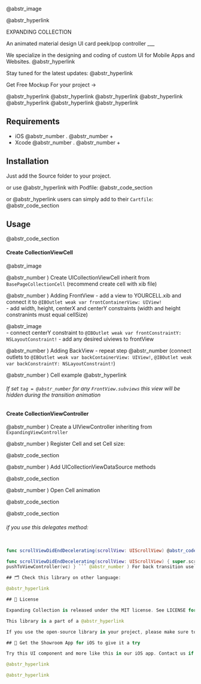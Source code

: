 @abstr_image 

@abstr_hyperlink 

EXPANDING COLLECTION

An animated material design UI card peek/pop controller ___ 

We specialize in the designing and coding of custom UI for Mobile Apps and Websites. @abstr_hyperlink 

Stay tuned for the latest updates: @abstr_hyperlink 

Get Free Mockup For your project →

@abstr_hyperlink @abstr_hyperlink @abstr_hyperlink @abstr_hyperlink @abstr_hyperlink @abstr_hyperlink @abstr_hyperlink 

## Requirements

  * iOS @abstr_number . @abstr_number +
  * Xcode @abstr_number . @abstr_number +



## Installation

Just add the Source folder to your project.

or use @abstr_hyperlink with Podfile: @abstr_code_section 

or @abstr_hyperlink users can simply add to their `Cartfile`: @abstr_code_section 

## Usage

@abstr_code_section 

#### Create CollectionViewCell

@abstr_image 

@abstr_number ) Create UICollectionViewCell inherit from `BasePageCollectionCell` (recommend create cell with xib file)

@abstr_number ) Adding FrontView \- add a view to YOURCELL.xib and connect it to `@IBOutlet weak var frontContainerView: UIView!`   
\- add width, height, centerX and centerY constraints (width and height constranints must equal cellSize)

@abstr_image   
\- connect centerY constraint to `@IBOutlet weak var frontConstraintY: NSLayoutConstraint!` \- add any desired uiviews to frontView

@abstr_number ) Adding BackView \- repeat step @abstr_number (connect outlets to `@IBOutlet weak var backContainerView: UIView!`, `@IBOutlet weak var backConstraintY: NSLayoutConstraint!`)

@abstr_number ) Cell example @abstr_hyperlink 

###### If set `tag = @abstr_number` for any `FrontView.subviews` this view will be hidden during the transition animation

#### Create CollectionViewController

@abstr_number ) Create a UIViewController inheriting from `ExpandingViewController`

@abstr_number ) Register Cell and set Cell size:

@abstr_code_section 

@abstr_number ) Add UICollectionViewDataSource methods

@abstr_code_section 

@abstr_number ) Open Cell animation

@abstr_code_section 

@abstr_code_section 

###### if you use this delegates method:

```Swift func collectionView(collectionView: UICollectionView, willDisplayCell cell: UICollectionViewCell, forItemAtIndexPath indexPath: NSIndexPath)

func scrollViewDidEndDecelerating(scrollView: UIScrollView) @abstr_code_section Swift func collectionView(collectionView: UICollectionView, willDisplayCell cell: UICollectionViewCell, forItemAtIndexPath indexPath: NSIndexPath) { super.collectionView(collectionView: collectionView, willDisplayCell cell: cell, forItemAtIndexPath indexPath: indexPath) // code }

func scrollViewDidEndDecelerating(scrollView: UIScrollView) { super.scrollViewDidEndDecelerating(scrollView: scrollView) // code } @abstr_code_section swift override init(nibName nibNameOrNil: String?, bundle nibBundleOrNil: Bundle?) { super.init(nibName: nibNameOrNil, bundle: nibBundleOrNil) headerHeight = *** } @abstr_code_section swift required init?(coder aDecoder: NSCoder) { super.init(coder: aDecoder) headerHeight = *** } @abstr_code_section swift if cell.isOpened == true { let vc: YourTableViewController = // ... create view controller   
pushToViewController(vc) } ``` @abstr_number ) For back transition use`popTransitionAnimation()`

## 🗂 Check this library on other language:

@abstr_hyperlink 

## 📄 License

Expanding Collection is released under the MIT license. See LICENSE for details.

This library is a part of a @abstr_hyperlink 

If you use the open-source library in your project, please make sure to credit and backlink to www.ramotion.com

## 📱 Get the Showroom App for iOS to give it a try

Try this UI component and more like this in our iOS app. Contact us if interested.

@abstr_hyperlink 

@abstr_hyperlink   
  

